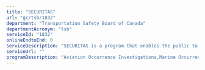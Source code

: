 ```yaml
---
title: "SECURITAS"
url: "gc/tsb/1832"
department: "Transportation Safety Board of Canada"
departmentAcronym: "tsb"
serviceId: "1832"
onlineEndtoEnd: 0
serviceDescription: "SECURITAS is a program that enables the public to report in confidence concerns that they may have about safety in the marine, pipeline, rail and air modes of transportation. The incidents and potentially unsafe acts or conditions reported through SECURITAS are not always reported through other channels."
serviceUrl: ""
programDescription: "Aviation Occurrence Investigations,Marine Occurrence Investigations,Rail Occurrence Investigations,Pipeline Occurrence Investigations"
---
```

